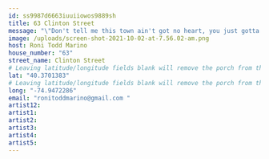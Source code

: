 ```yaml
---
id: ss9987d6663iuuiiowos9889sh
title: 63 Clinton Street
message: "\"Don't tell me this town ain't got no heart, you just gotta poke around\""
image: /uploads/screen-shot-2021-10-02-at-7.56.02-am.png
host: Roni Todd Marino
house_number: "63"
street_name: Clinton Street
# Leaving latitude/longitude fields blank will remove the porch from the Porchfest map.
lat: "40.3701383"
# Leaving latitude/longitude fields blank will remove the porch from the Porchfest map.
long: "-74.9472286"
email: "ronitoddmarino@gmail.com "
artist12:
artist1: 
artist2:
artist3:
artist4:
artist5:
---
```

